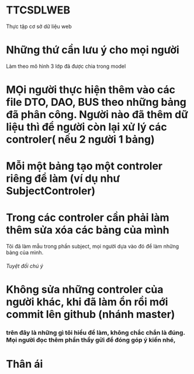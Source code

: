 # TTCSDLWEB
Thực tập cơ sở dữ liệu web

# Những thứ cần lưu ý cho mọi người
Làm theo mô hình 3 lớp đã được chia trong model

# MỌi người thực hiện thêm vào các file DTO, DAO, BUS theo những bảng đã phân công. Người nào đã thêm dữ liệu thì để người còn lại xử lý các controler( nếu 2 người 1 bảng)

# Mỗi một bảng tạo một controler riêng để làm (ví dụ như SubjectControler)


# Trong các controler cần phải làm thêm sửa xóa các bảng của mình

Tôi đã làm mẫu trong phần subject, mọi người dựa vào đó để làm những bảng của mình.

###### Tuyệt đối chú ý #####
# Không sửa những controler của người khác, khi đã làm ổn rồi mới commit lên github (nhánh master)

### trên đây là những gì tôi hiểu để làm, không chắc chắn là đúng. Mọi người đọc thêm phần thầy gửi để đóng góp ý kiến nhé,

# Thân ái


